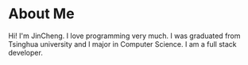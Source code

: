 # About Me
Hi! I'm JinCheng. I love programming very much.
I was graduated from Tsinghua university and I major in Computer Science.
I am a full stack developer.